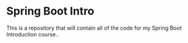 # Spring Boot Intro

This is a repository that will contain all of the code for my Spring Boot Introduction course..


